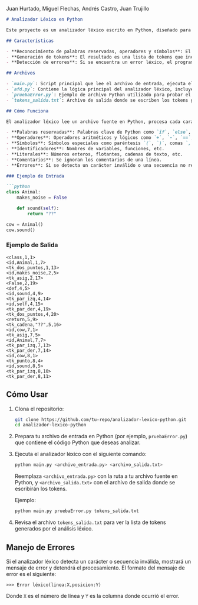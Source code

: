Juan Hurtado, Miguel Flechas, Andrés Castro, Juan Trujillo
```markdown
# Analizador Léxico en Python

Este proyecto es un analizador léxico escrito en Python, diseñado para procesar código fuente en Python y generar una lista de tokens según un conjunto de reglas predefinidas. Analiza el código de entrada, identifica componentes como operadores, identificadores, palabras reservadas y literales, y proporciona los tokens correspondientes.

## Características

- **Reconocimiento de palabras reservadas, operadores y símbolos**: El analizador identifica las palabras reservadas de Python, operadores aritméticos, lógicos y otros símbolos especiales.
- **Generación de tokens**: El resultado es una lista de tokens que incluye el tipo de token, número de línea y número de columna.
- **Detección de errores**: Si se encuentra un error léxico, el programa detiene su ejecución y muestra un mensaje con la línea y columna donde se produjo el error.

## Archivos

- `main.py`: Script principal que lee el archivo de entrada, ejecuta el análisis léxico y escribe los tokens en un archivo de salida.
- `afd.py`: Contiene la lógica principal del analizador léxico, incluyendo el reconocimiento de tokens y las transiciones de estado.
- `pruebaError.py`: Ejemplo de archivo Python utilizado para probar el análisis léxico.
- `tokens_salida.txt`: Archivo de salida donde se escriben los tokens generados.

## Cómo Funciona

El analizador léxico lee un archivo fuente en Python, procesa cada carácter y utiliza un autómata finito para identificar los tokens. Los tokens reconocidos incluyen:

- **Palabras reservadas**: Palabras clave de Python como `if`, `else`, `while`, etc.
- **Operadores**: Operadores aritméticos y lógicos como `+`, `-`, `==`, `!=`, etc.
- **Símbolos**: Símbolos especiales como paréntesis `(`, `)`, comas `,`, dos puntos `:`, etc.
- **Identificadores**: Nombres de variables, funciones, etc.
- **Literales**: Números enteros, flotantes, cadenas de texto, etc.
- **Comentarios**: Se ignoran los comentarios de una línea.
- **Errores**: Si se detecta un carácter inválido o una secuencia no reconocida, el programa reporta el error y su ubicación.

### Ejemplo de Entrada

```python
class Animal:
    makes_noise = False

    def sound(self):
        return "??"

cow = Animal()
cow.sound()
```

### Ejemplo de Salida

```
<class,1,1>
<id,Animal,1,7>
<tk_dos_puntos,1,13>
<id,makes_noise,2,5>
<tk_asig,2,17>
<False,2,19>
<def,4,5>
<id,sound,4,9>
<tk_par_izq,4,14>
<id,self,4,15>
<tk_par_der,4,19>
<tk_dos_puntos,4,20>
<return,5,9>
<tk_cadena,"??",5,16>
<id,cow,7,1>
<tk_asig,7,5>
<id,Animal,7,7>
<tk_par_izq,7,13>
<tk_par_der,7,14>
<id,cow,8,1>
<tk_punto,8,4>
<id,sound,8,5>
<tk_par_izq,8,10>
<tk_par_der,8,11>
```

## Cómo Usar

1. Clona el repositorio:

   ```bash
   git clone https://github.com/tu-repo/analizador-lexico-python.git
   cd analizador-lexico-python
   ```

2. Prepara tu archivo de entrada en Python (por ejemplo, `pruebaError.py`) que contiene el código Python que deseas analizar.

3. Ejecuta el analizador léxico con el siguiente comando:

   ```bash
   python main.py <archivo_entrada.py> <archivo_salida.txt>
   ```

   Reemplaza `<archivo_entrada.py>` con la ruta a tu archivo fuente en Python, y `<archivo_salida.txt>` con el archivo de salida donde se escribirán los tokens.

   Ejemplo:

   ```bash
   python main.py pruebaError.py tokens_salida.txt
   ```

4. Revisa el archivo `tokens_salida.txt` para ver la lista de tokens generados por el análisis léxico.

## Manejo de Errores

Si el analizador léxico detecta un carácter o secuencia inválida, mostrará un mensaje de error y detendrá el procesamiento. El formato del mensaje de error es el siguiente:

```
>>> Error léxico(linea:X,posicion:Y)
```

Donde `X` es el número de línea y `Y` es la columna donde ocurrió el error.
